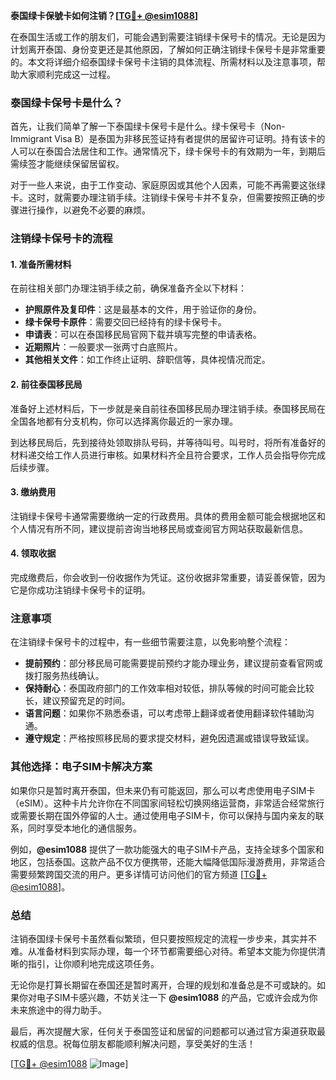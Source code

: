 **泰国绿卡保號卡如何注销？[[TG💪+ @esim1088](https://t.me/s/esim1088)]**

在泰国生活或工作的朋友们，可能会遇到需要注销绿卡保号卡的情况。无论是因为计划离开泰国、身份变更还是其他原因，了解如何正确注销绿卡保号卡是非常重要的。本文将详细介绍泰国绿卡保号卡注销的具体流程、所需材料以及注意事项，帮助大家顺利完成这一过程。

### 泰国绿卡保号卡是什么？

首先，让我们简单了解一下泰国绿卡保号卡是什么。绿卡保号卡（Non-Immigrant Visa B）是泰国为非移民签证持有者提供的居留许可证明。持有该卡的人可以在泰国合法居住和工作。通常情况下，绿卡保号卡的有效期为一年，到期后需续签才能继续保留居留权。

对于一些人来说，由于工作变动、家庭原因或其他个人因素，可能不再需要这张绿卡。这时，就需要办理注销手续。注销绿卡保号卡并不复杂，但需要按照正确的步骤进行操作，以避免不必要的麻烦。

### 注销绿卡保号卡的流程

#### 1. 准备所需材料

在前往相关部门办理注销手续之前，确保准备齐全以下材料：

- **护照原件及复印件**：这是最基本的文件，用于验证你的身份。
- **绿卡保号卡原件**：需要交回已经持有的绿卡保号卡。
- **申请表**：可以在泰国移民局官网下载并填写完整的申请表格。
- **近期照片**：一般要求一张两寸白底照片。
- **其他相关文件**：如工作终止证明、辞职信等，具体视情况而定。

#### 2. 前往泰国移民局

准备好上述材料后，下一步就是亲自前往泰国移民局办理注销手续。泰国移民局在全国各地都有分支机构，你可以选择离你最近的一家办理。

到达移民局后，先到接待处领取排队号码，并等待叫号。叫号时，将所有准备好的材料递交给工作人员进行审核。如果材料齐全且符合要求，工作人员会指导你完成后续步骤。

#### 3. 缴纳费用

注销绿卡保号卡通常需要缴纳一定的行政费用。具体的费用金额可能会根据地区和个人情况有所不同，建议提前咨询当地移民局或查阅官方网站获取最新信息。

#### 4. 领取收据

完成缴费后，你会收到一份收据作为凭证。这份收据非常重要，请妥善保管，因为它是你成功注销绿卡保号卡的证明。

### 注意事项

在注销绿卡保号卡的过程中，有一些细节需要注意，以免影响整个流程：

- **提前预约**：部分移民局可能需要提前预约才能办理业务，建议提前查看官网或拨打服务热线确认。
- **保持耐心**：泰国政府部门的工作效率相对较低，排队等候的时间可能会比较长，建议预留充足的时间。
- **语言问题**：如果你不熟悉泰语，可以考虑带上翻译或者使用翻译软件辅助沟通。
- **遵守规定**：严格按照移民局的要求提交材料，避免因遗漏或错误导致延误。

### 其他选择：电子SIM卡解决方案

如果你只是暂时离开泰国，但未来仍有可能返回，那么可以考虑使用电子SIM卡（eSIM）。这种卡片允许你在不同国家间轻松切换网络运营商，非常适合经常旅行或需要长期在国外停留的人士。通过使用电子SIM卡，你可以保持与国内亲友的联系，同时享受本地化的通信服务。

例如，**@esim1088** 提供了一款功能强大的电子SIM卡产品，支持全球多个国家和地区，包括泰国。这款产品不仅方便携带，还能大幅降低国际漫游费用，非常适合需要频繁跨国交流的用户。更多详情可访问他们的官方频道 [[TG💪+ @esim1088](https://t.me/s/esim1088)]。

### 总结

注销泰国绿卡保号卡虽然看似繁琐，但只要按照规定的流程一步步来，其实并不难。从准备材料到实际办理，每一个环节都需要细心对待。希望本文能为你提供清晰的指引，让你顺利地完成这项任务。

无论你是打算长期留在泰国还是暂时离开，合理的规划和准备总是不可或缺的。如果你对电子SIM卡感兴趣，不妨关注一下 **@esim1088** 的产品，它或许会成为你未来旅途中的得力助手。

最后，再次提醒大家，任何关于泰国签证和居留的问题都可以通过官方渠道获取最权威的信息。祝每位朋友都能顺利解决问题，享受美好的生活！

[[TG💪+ @esim1088](https://t.me/s/esim1088) ![Image](https://i.postimg.cc/4NQfJmqS/Snipaste-2025-05-13-00-14-12.png)]